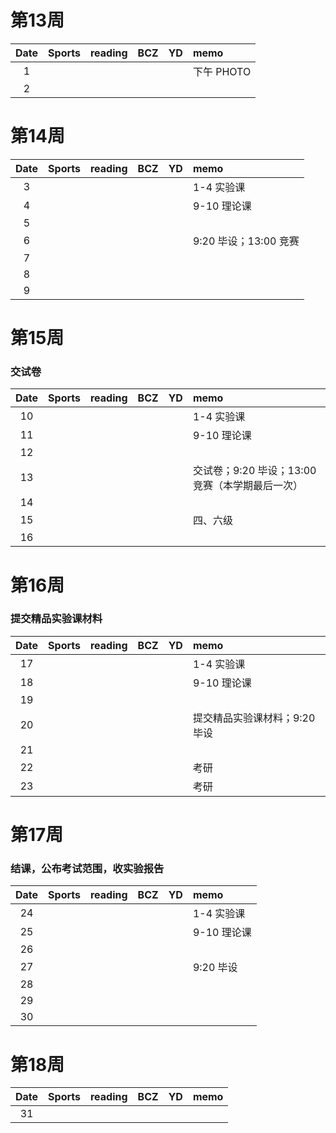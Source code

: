
# 第13周
| Date  | Sports | reading | BCZ | YD | memo | 
| :---: | :---: | :---: | :---: | :---: | :--- | 
| 1 | |  |  |  | 下午 PHOTO | 
| 2 |  |  |  |  |  | 

# 第14周

| Date  | Sports | reading | BCZ | YD | memo | 
| :---: | :---: | :---: | :---: | :---: | :--- | 
| 3 |  |  |  |  | 1-4 实验课 | 
| 4 |  |  |  |  | 9-10 理论课 | 
| 5 |  |  |  |  |  | 
| 6 |  |  |  |  | 9:20 毕设；13:00 竞赛 | 
| 7 |  |  |  |  |  | 
| 8 |  |  |  |  |  | 
| 9 |  |  |  |  |  |   

# 第15周
### 交试卷

| Date  | Sports | reading | BCZ | YD | memo | 
| :---: | :---: | :---: | :---: | :---: | :--- | 
| 10 |  |  |  |  | 1-4 实验课 | 
| 11 |  |  |  |  | 9-10 理论课 | 
| 12 |  |  |  |  |  | 
| 13 |  |  |  |  | 交试卷；9:20 毕设；13:00 竞赛（本学期最后一次）  | 
| 14 |  |  |  |  |  | 
| 15 |  |  |  |  | 四、六级 | 
| 16 |  |  |  |  |  | 

# 第16周
### 提交精品实验课材料

| Date  | Sports | reading | BCZ | YD | memo | 
| :---: | :---: | :---: | :---: | :---: | :--- | 
| 17 |  |  |  |  | 1-4 实验课 | 
| 18 |  |  |  |  | 9-10 理论课 | 
| 19 |  |  |  |  |  |   
| 20 |  |  |  |  | 提交精品实验课材料；9:20 毕设 | 
| 21 |  |  |  |  |  | 
| 22 |  |  |  |  | 考研 | 
| 23 |  |  |  |  | 考研 | 

# 第17周
### 结课，公布考试范围，收实验报告

| Date  | Sports | reading | BCZ | YD | memo | 
| :---: | :---: | :---: | :---: | :---: | :--- | 
| 24 |  |  |  |  | 1-4 实验课 | 
| 25 |  |  |  |  | 9-10 理论课 | 
| 26 |  |  |  |  |  | 
| 27 |  |  |  |  | 9:20 毕设 | 
| 28 |  |  |  |  |  | 
| 29 |  |  |  |  |  |  
| 30 |  |  |  |  |  | 

# 第18周

| Date  | Sports | reading | BCZ | YD | memo | 
| :---: | :---: | :---: | :---: | :---: | :--- | 
| 31 |  |  |  |  |  | 

